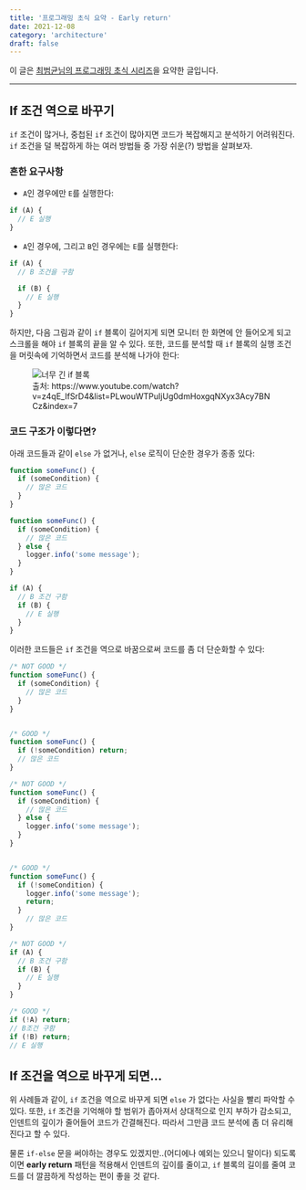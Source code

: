 ```yaml
---
title: '프로그래밍 초식 요약 - Early return'
date: 2021-12-08
category: 'architecture'
draft: false
---
```


이 글은 [최범균님의 프로그래밍 초식 시리즈](https://www.youtube.com/watch?v=kRdML08R2Yo&list=PLwouWTPuIjUg0dmHoxgqNXyx3Acy7BNCz)을 요약한 글입니다.

<hr class="custom-hr">

## If 조건 역으로 바꾸기

`if` 조건이 많거나, 중첩된 `if` 조건이 많아지면 코드가 복잡해지고 분석하기 어려워진다. `if` 조건을 덜 복잡하게 하는 여러 방법들 중 가장 쉬운(?) 방법을 살펴보자.

### 흔한 요구사항

- `A`인 경우에만 `E`를 실행한다:

```js
if (A) {
  // E 실행
}
```

- `A`인 경우에, 그리고 `B`인 경우에는 `E`를 실행한다:

```js
if (A) {
  // B 조건을 구함

  if (B) {
    // E 실행
  }
}
```

하지만, 다음 그림과 같이 `if` 블록이 길어지게 되면 모니터 한 화면에 안 들어오게 되고 스크롤을 해야 `if` 블록의 끝을 알 수 있다. 또한, 코드를 분석할 때 `if` 블록의 실행 조건을 머릿속에 기억하면서 코드를 분석해 나가야 한다:

<figure>
    <img src="https://cdn.jsdelivr.net/gh/jaehyeon48/jaehyeon48.github.io@master/assets/images/architecture/programming101/too_long_if_block.png" alt="너무 긴 if 블록" />
    <figcaption>출처: https://www.youtube.com/watch?v=z4qE_IfSrD4&list=PLwouWTPuIjUg0dmHoxgqNXyx3Acy7BNCz&index=7</figcaption>
</figure>

### 코드 구조가 이렇다면?

아래 코드들과 같이 `else` 가 없거나, `else` 로직이 단순한 경우가 종종 있다:

```js
function someFunc() {
  if (someCondition) {
    // 많은 코드
  }
} 
```

```js
function someFunc() {
  if (someCondition) {
    // 많은 코드
  } else {
    logger.info('some message');
  }
}
```

```js
if (A) {
  // B 조건 구함
  if (B) {
    // E 실행
  }
}
```

이러한 코드들은 `if` 조건을 역으로 바꿈으로써 코드를 좀 더 단순화할 수 있다:

```js
/* NOT GOOD */
function someFunc() {
  if (someCondition) {
    // 많은 코드
  }
}


/* GOOD */
function someFunc() {
  if (!someCondition) return;
  // 많은 코드
}
```

```js
/* NOT GOOD */
function someFunc() {
  if (someCondition) {
    // 많은 코드
  } else {
    logger.info('some message');
  }
}


/* GOOD */
function someFunc() {
  if (!someCondition) {
    logger.info('some message');
    return;
  }
    // 많은 코드
}
```

```js
/* NOT GOOD */
if (A) {
  // B 조건 구함
  if (B) {
    // E 실행
  }
}

/* GOOD */
if (!A) return;
// B조건 구함
if (!B) return;
// E 실행
```

## If 조건을 역으로 바꾸게 되면...

위 사례들과 같이, `if` 조건을 역으로 바꾸게 되면 `else` 가 없다는 사실을 빨리 파악할 수 있다. 또한, `if` 조건을 기억해야 할 범위가 좁아져서 상대적으로 인지 부하가 감소되고, 인덴트의 깊이가 줄어들어 코드가 간결해진다. 따라서 그만큼 코드 분석에 좀 더 유리해진다고 할 수 있다.

물론 `if-else` 문을 써야하는 경우도 있겠지만..(어디에나 예외는 있으니 말이다) 되도록이면 **early return** 패턴을 적용해서 인덴트의 깊이를 줄이고, `if` 블록의 길이를 줄여 코드를 더 깔끔하게 작성하는 편이 좋을 것 같다.